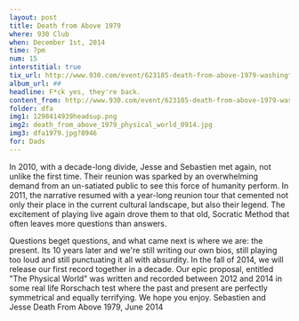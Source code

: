 ```yaml
---
layout: post
title: Death from Above 1979
where: 930 Club
when: December 1st, 2014
time: 7pm
num: 15
interstitial: true
tix_url: http://www.930.com/event/623185-death-from-above-1979-washington/
album_url: ##
headline: F*ck yes, they're back.
content_from: http://www.930.com/event/623185-death-from-above-1979-washington/
folder: dfa
img1: 1298414939headsup.png
img2: death_from_above_1979_physical_world_0914.jpg
img3: dfa1979.jpg?8946
for: Dads
---
```


In 2010, with a decade-long divide, Jesse and Sebastien met again, not unlike the first time. Their reunion was sparked by an overwhelming demand from an un-satiated public to see this force of humanity perform. In 2011, the narrative resumed with a year-long reunion tour that cemented not only their place in the current cultural landscape, but also their legend. The excitement of playing live again drove them to that old, Socratic Method that often leaves more questions than answers.

Questions beget questions, and what came next is where we are: the present. Its 10 years later and we're still writing our own bios, still playing too loud and still punctuating it all with absurdity. In the fall of 2014, we will release our first record together in a decade. Our epic proposal, entitled "The Physical World" was written and recorded between 2012 and 2014 in some real life Rorschach test where the past and present are perfectly symmetrical and equally terrifying. We hope you enjoy. Sebastien and Jesse Death From Above 1979, June 2014